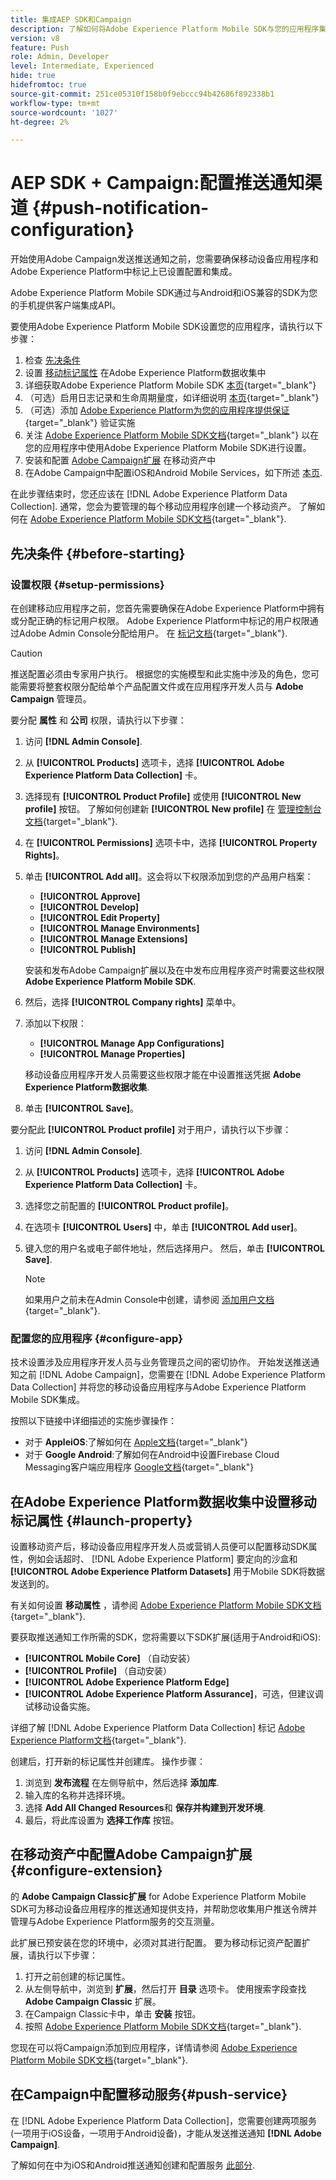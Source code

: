 ```yaml
---
title: 集成AEP SDK和Campaign
description: 了解如何将Adobe Experience Platform Mobile SDK与您的应用程序集成
version: v8
feature: Push
role: Admin, Developer
level: Intermediate, Experienced
hide: true
hidefromtoc: true
source-git-commit: 251ce05310f158b0f9ebccc94b42686f892338b1
workflow-type: tm+mt
source-wordcount: '1027'
ht-degree: 2%

---
```



# AEP SDK + Campaign:配置推送通知渠道 {#push-notification-configuration}

开始使用Adobe Campaign发送推送通知之前，您需要确保移动设备应用程序和Adobe Experience Platform中标记上已设置配置和集成。

Adobe Experience Platform Mobile SDK通过与Android和iOS兼容的SDK为您的手机提供客户端集成API。

要使用Adobe Experience Platform Mobile SDK设置您的应用程序，请执行以下步骤：

1. 检查 [先决条件](#before-starting)
1. 设置 [移动标记属性](#launch-property) 在Adobe Experience Platform数据收集中
1. 详细获取Adobe Experience Platform Mobile SDK [本页](https://developer.adobe.com/client-sdks/documentation/getting-started/get-the-sdk/){target="_blank"}
1. （可选）启用日志记录和生命周期量度，如详细说明 [本页](https://developer.adobe.com/client-sdks/documentation/getting-started/enable-debug-logging/){target="_blank"}
1. （可选）添加 [Adobe Experience Platform为您的应用程序提供保证](https://developer.adobe.com/client-sdks/documentation/getting-started/validate/){target="_blank"} 验证实施
1. 关注 [Adobe Experience Platform Mobile SDK文档](https://developer.adobe.com/client-sdks/documentation/getting-started/){target="_blank"} 以在您的应用程序中使用Adobe Experience Platform Mobile SDK进行设置。
1. 安装和配置 [Adobe Campaign扩展](#configure-extension) 在移动资产中
1. 在Adobe Campaign中配置iOS和Android Mobile Services，如下所述 [本页](../send/push.md#push-config).

在此步骤结束时，您还应该在 [!DNL Adobe Experience Platform Data Collection]. 通常，您会为要管理的每个移动应用程序创建一个移动资产。 了解如何在 [Adobe Experience Platform Mobile SDK文档](https://developer.adobe.com/client-sdks/documentation/getting-started/create-a-mobile-property/){target="_blank"}.

## 先决条件 {#before-starting}

### 设置权限 {#setup-permissions}

在创建移动应用程序之前，您首先需要确保在Adobe Experience Platform中拥有或分配正确的标记用户权限。 Adobe Experience Platform中标记的用户权限通过Adobe Admin Console分配给用户。 在 [标记文档](https://experienceleague.adobe.com/docs/experience-platform/tags/admin/user-permissions.html){target="_blank"}.

>[!CAUTION]
>
>推送配置必须由专家用户执行。 根据您的实施模型和此实施中涉及的角色，您可能需要将整套权限分配给单个产品配置文件或在应用程序开发人员与 **Adobe Campaign** 管理员。

要分配 **属性** 和 **公司** 权限，请执行以下步骤：

1. 访问 **[!DNL Admin Console]**.
1. 从 **[!UICONTROL Products]** 选项卡，选择 **[!UICONTROL Adobe Experience Platform Data Collection]** 卡。
1. 选择现有 **[!UICONTROL Product Profile]** 或使用 **[!UICONTROL New profile]** 按钮。 了解如何创建新 **[!UICONTROL New profile]** 在 [管理控制台文档](https://experienceleague.adobe.com/docs/experience-platform/access-control/ui/create-profile.html#ui){target="_blank"}.
1. 在 **[!UICONTROL Permissions]** 选项卡中，选择 **[!UICONTROL Property Rights]**。
1. 单击 **[!UICONTROL Add all]**。这会将以下权限添加到您的产品用户档案：
   * **[!UICONTROL Approve]**
   * **[!UICONTROL Develop]**
   * **[!UICONTROL Edit Property]**
   * **[!UICONTROL Manage Environments]**
   * **[!UICONTROL Manage Extensions]**
   * **[!UICONTROL Publish]**

   安装和发布Adobe Campaign扩展以及在中发布应用程序资产时需要这些权限 **Adobe Experience Platform Mobile SDK**.

1. 然后，选择 **[!UICONTROL Company rights]** 菜单中。
1. 添加以下权限：

   * **[!UICONTROL Manage App Configurations]**
   * **[!UICONTROL Manage Properties]**

   移动设备应用程序开发人员需要这些权限才能在中设置推送凭据 **Adobe Experience Platform数据收集**.

1. 单击 **[!UICONTROL Save]**。

要分配此 **[!UICONTROL Product profile]** 对于用户，请执行以下步骤：

1. 访问 **[!DNL Admin Console]**.
1. 从 **[!UICONTROL Products]** 选项卡，选择 **[!UICONTROL Adobe Experience Platform Data Collection]** 卡。
1. 选择您之前配置的 **[!UICONTROL Product profile]**。
1. 在选项卡 **[!UICONTROL Users]** 中，单击 **[!UICONTROL Add user]**。
1. 键入您的用户名或电子邮件地址，然后选择用户。 然后，单击 **[!UICONTROL Save]**.

   >[!NOTE]
   >
   >如果用户之前未在Admin Console中创建，请参阅 [添加用户文档](https://helpx.adobe.com/enterprise/using/manage-users-individually.html#add-users){target="_blank"}.

### 配置您的应用程序 {#configure-app}

技术设置涉及应用程序开发人员与业务管理员之间的密切协作。 开始发送推送通知之前 [!DNL Adobe Campaign]，您需要在 [!DNL Adobe Experience Platform Data Collection] 并将您的移动设备应用程序与Adobe Experience Platform Mobile SDK集成。

按照以下链接中详细描述的实施步骤操作：

* 对于 **AppleiOS**:了解如何在 [Apple文档](https://developer.apple.com/documentation/usernotifications/registering_your_app_with_apns){target="_blank"}
* 对于 **Google Android**:了解如何在Android中设置Firebase Cloud Messaging客户端应用程序 [Google文档](https://firebase.google.com/docs/cloud-messaging/android/client){target="_blank"}

<!--
## Add your app push credentials in Adobe Experience Platform Data Collection {#push-credentials}

After granting the correct user permissions, you now need to add your mobile application push credentials in Adobe Experience Platform Data Collection. 

The mobile app push credential registration is required to authorize Adobe to send push notifications on your behalf. Refer to the steps detailed below:

1. From [!DNL Adobe Experience Platform Data Collection], browse to **[!UICONTROL App Surfaces]** in the left rail.

1. Click **[!UICONTROL Create App Surface]** to create a new configuration.

1. Enter a **[!UICONTROL Name]** for the configuration.

1. From **[!UICONTROL Mobile Application Configuration]**, select the system and enter settings.

    * **For iOS**

        1. Enter the mobile app **Bundle Id** in the **[!UICONTROL App ID (iOS Bundle ID)]** field. The app Bundle ID can be found in the **General** tab of the primary target in **XCode**.
        
        1. Switched on the **[!UICONTROL Push Credentials]** button to add your credentials.
        
        1. Drag and drop your .p8 Apple Push Notification Authentication Key file. This key can be acquired from the **Certificates**, **Identifiers** and **Profiles** page.

        1. Provide the **Key ID**. This is a 10 character string assigned during the creation of p8 auth key. It can be found under **Keys** tab in **Certificates**, **Identifiers** and **Profiles** page.
        
        1. Provide the **Team ID**. This is a string value which can be found under the Membership tab.

    * **For Android**

        1. Provide the **[!UICONTROL App ID (Android package name)]**: usually the package name is the app id in your `build.gradle` file.

        1. Switched on the **[!UICONTROL Push Credentials]** button to add your credentials.

        1. Drag and drop the FCM push credentials. For more details on how to get the push credentials refer to [Google Documentation](https://firebase.google.com/docs/admin/setup#initialize-sdk){target="_blank"}.
    

1. Click **[!UICONTROL Save]** to create your app configuration.
-->

## 在Adobe Experience Platform数据收集中设置移动标记属性 {#launch-property}

设置移动资产后，移动设备应用程序开发人员或营销人员便可以配置移动SDK属性，例如会话超时、 [!DNL Adobe Experience Platform] 要定向的沙盒和 **[!UICONTROL Adobe Experience Platform Datasets]** 用于Mobile SDK将数据发送到的。

有关如何设置 **移动属性** ，请参阅 [Adobe Experience Platform Mobile SDK文档](https://developer.adobe.com/client-sdks/documentation/getting-started/create-a-mobile-property/){target="_blank"}.

要获取推送通知工作所需的SDK，您将需要以下SDK扩展(适用于Android和iOS):

* **[!UICONTROL Mobile Core]** （自动安装）
* **[!UICONTROL Profile]** （自动安装）
* **[!UICONTROL Adobe Experience Platform Edge]**
* **[!UICONTROL Adobe Experience Platform Assurance]**，可选，但建议调试移动设备实施。

详细了解 [!DNL Adobe Experience Platform Data Collection] 标记 [Adobe Experience Platform文档](https://experienceleague.adobe.com/docs/platform-learn/implement-mobile-sdk/initial-configuration/configure-tags.html){target="_blank"}.

创建后，打开新的标记属性并创建库。 操作步骤：

1. 浏览到 **发布流程** 在左侧导航中，然后选择 **添加库**.
1. 输入库的名称并选择环境。
1. 选择 **Add All Changed Resources**&#x200B;和 **保存并构建到开发环境**.
1. 最后，将此库设置为 **选择工作库** 按钮。


## 在移动资产中配置Adobe Campaign扩展 {#configure-extension}

的 **Adobe Campaign Classic扩展** for Adobe Experience Platform Mobile SDK可为移动设备应用程序的推送通知提供支持，并帮助您收集用户推送令牌并管理与Adobe Experience Platform服务的交互测量。

此扩展已预安装在您的环境中，必须对其进行配置。 要为移动标记资产配置扩展，请执行以下步骤：

1. 打开之前创建的标记属性。
1. 从左侧导航中，浏览到 **扩展**，然后打开 **目录** 选项卡。 使用搜索字段查找 **Adobe Campaign Classic** 扩展。
1. 在Campaign Classic卡中，单击 **安装** 按钮。
1. 按照 [Adobe Experience Platform Mobile SDK文档](https://developer.adobe.com/client-sdks/documentation/adobe-campaign-classic/){target="_blank"}.

您现在可以将Campaign添加到应用程序，详情请参阅  [Adobe Experience Platform Mobile SDK文档](https://developer.adobe.com/client-sdks/documentation/adobe-campaign-classic/#add-campaign-classic-to-your-app){target="_blank"}.

## 在Campaign中配置移动服务{#push-service}

在 [!DNL Adobe Experience Platform Data Collection]，您需要创建两项服务(一项用于iOS设备，一项用于Android设备)，才能从发送推送通知 **[!DNL Adobe Campaign]**.

了解如何在中为iOS和Android推送通知创建和配置服务 [此部分](../send/push.md#push-config).

